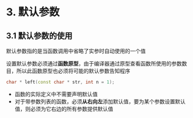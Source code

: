 # 3. 默认参数

## 3.1 默认参数的使用

默认参数指的是当函数调用中省略了实参时自动使用的一个值

设置默认参数必须通过**函数原型**，由于编译器通过原型查看函数所使用的参数数目，所以此函数原型也必须将可能的默认参数告知程序

```cpp
char * left(const char * str, int n = 1);
```

* 函数的实际定义中不需要声明默认值
* 对于带参数列表的函数，必须**从右向左**添加默认值，要为某个参数设置默认值，则必须为它右边的所有参数提供默认值

